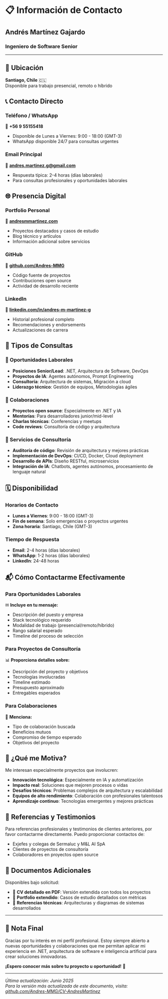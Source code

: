 # 📋 Información de Contacto

## Andrés Martínez Gajardo
### Ingeniero de Software Senior

---

## 📍 Ubicación
**Santiago, Chile** 🇨🇱  
Disponible para trabajo presencial, remoto o híbrido

## 📞 Contacto Directo

### Teléfono / WhatsApp
📱 **+56 9 55155418**
- Disponible de Lunes a Viernes: 9:00 - 18:00 (GMT-3)
- WhatsApp disponible 24/7 para consultas urgentes

### Email Principal
📧 **[andres.martinez.g@gmail.com](mailto:andres.martinez.g@gmail.com)**
- Respuesta típica: 2-4 horas (días laborales)
- Para consultas profesionales y oportunidades laborales

## 🌐 Presencia Digital

### Portfolio Personal
🔗 **[andresmmartinez.com](https://andresmmartinez.com)**
- Proyectos destacados y casos de estudio
- Blog técnico y artículos
- Información adicional sobre servicios

### GitHub
📂 **[github.com/Andres-MMG](https://github.com/Andres-MMG)**
- Código fuente de proyectos
- Contribuciones open source
- Actividad de desarrollo reciente

### LinkedIn
👔 **[linkedin.com/in/andres-m-martinez-g](https://www.linkedin.com/in/andres-m-martinez-g)**
- Historial profesional completo
- Recomendaciones y endorsements
- Actualizaciones de carrera

## 📝 Tipos de Consultas

### 💼 Oportunidades Laborales
- **Posiciones Senior/Lead**: .NET, Arquitectura de Software, DevOps
- **Proyectos de IA**: Agentes autónomos, Prompt Engineering
- **Consultoría**: Arquitectura de sistemas, Migración a cloud
- **Liderazgo técnico**: Gestión de equipos, Metodologías ágiles

### 🤝 Colaboraciones
- **Proyectos open source**: Especialmente en .NET y IA
- **Mentorías**: Para desarrolladores junior/mid-level
- **Charlas técnicas**: Conferencias y meetups
- **Code reviews**: Consultoría de código y arquitectura

### 🔧 Servicios de Consultoría
- **Auditoría de código**: Revisión de arquitectura y mejores prácticas
- **Implementación de DevOps**: CI/CD, Docker, Cloud deployment
- **Desarrollo de APIs**: Diseño RESTful, microservicios
- **Integración de IA**: Chatbots, agentes autónomos, procesamiento de lenguaje natural

## 🗓 Disponibilidad

### Horarios de Contacto
- **Lunes a Viernes**: 9:00 - 18:00 (GMT-3)
- **Fin de semana**: Solo emergencias o proyectos urgentes
- **Zona horaria**: Santiago, Chile (GMT-3)

### Tiempo de Respuesta
- **Email**: 2-4 horas (días laborales)
- **WhatsApp**: 1-2 horas (días laborales)
- **LinkedIn**: 24-48 horas

## 📬 Cómo Contactarme Efectivamente

### Para Oportunidades Laborales
✉ **Incluye en tu mensaje:**
- Descripción del puesto y empresa
- Stack tecnológico requerido
- Modalidad de trabajo (presencial/remoto/híbrido)
- Rango salarial esperado
- Timeline del proceso de selección

### Para Proyectos de Consultoría
📊 **Proporciona detalles sobre:**
- Descripción del proyecto y objetivos
- Tecnologías involucradas
- Timeline estimado
- Presupuesto aproximado
- Entregables esperados

### Para Colaboraciones
🔄 **Menciona:**
- Tipo de colaboración buscada
- Beneficios mutuos
- Compromiso de tiempo esperado
- Objetivos del proyecto

## 🚀 ¿Qué me Motiva?

Me interesan especialmente proyectos que involucren:
- **Innovación tecnológica**: Especialmente en IA y automatización
- **Impacto real**: Soluciones que mejoren procesos o vidas
- **Desafíos técnicos**: Problemas complejos de arquitectura y escalabilidad
- **Equipos de alto rendimiento**: Colaboración con profesionales talentosos
- **Aprendizaje continuo**: Tecnologías emergentes y mejores prácticas

## 👥 Referencias y Testimonios

Para referencias profesionales y testimonios de clientes anteriores, por favor contactarme directamente. Puedo proporcionar contactos de:
- Exjefes y colegas de Sermaluc y M&L AI SpA
- Clientes de proyectos de consultoría
- Colaboradores en proyectos open source

## 📄 Documentos Adicionales

Disponibles bajo solicitud:
- 📑 **CV detallado en PDF**: Versión extendida con todos los proyectos
- 📁 **Portfolio extendido**: Casos de estudio detallados con métricas
- 📐 **Referencias técnicas**: Arquitecturas y diagramas de sistemas desarrollados

---

## 📝 Nota Final

Gracias por tu interés en mi perfil profesional. Estoy siempre abierto a nuevas oportunidades y colaboraciones que me permitan aplicar mi experiencia en .NET, arquitectura de software e inteligencia artificial para crear soluciones innovadoras.

**¡Espero conocer más sobre tu proyecto u oportunidad!** 🚀

---

*Última actualización: Junio 2025*  
*Para la versión más actualizada de este documento, visita: [github.com/Andres-MMG/CV-AndresMartinez](https://github.com/Andres-MMG/CV-AndresMartinez)*